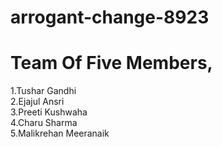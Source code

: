# arrogant-change-8923
# Team Of Five Members,
1.Tushar Gandhi <br>
2.Ejajul Ansri <br>
3.Preeti Kushwaha <br>
4.Charu Sharma <br>
5.Malikrehan Meeranaik 
